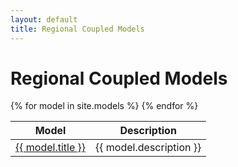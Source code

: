 ```yaml
---
layout: default
title: Regional Coupled Models
---
```


# Regional Coupled Models

<table>
  <thead>
    <tr>
      <th>Model</th>
      <th>Description</th>
    </tr>
  </thead>
  <tbody>
    {% for model in site.models %}
    <tr>
      <td><a href="{{ model.url }}">{{ model.title }}</a></td>
      <td>{{ model.description }}</td>
    </tr>
    {% endfor %}
  </tbody>
</table>

